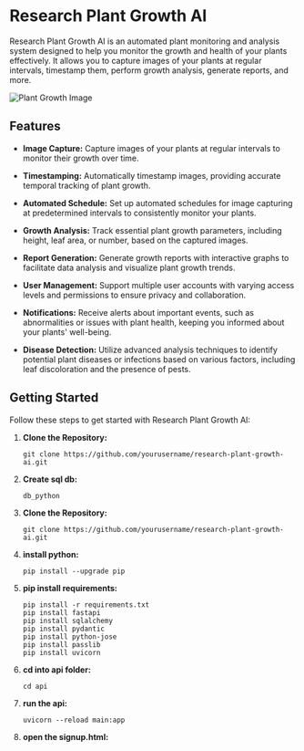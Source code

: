 # Research Plant Growth AI

Research Plant Growth AI is an automated plant monitoring and analysis system designed to help you monitor the growth and health of your plants effectively. It allows you to capture images of your plants at regular intervals, timestamp them, perform growth analysis, generate reports, and more.

![Plant Growth Image](link_to_sample_image.png)

## Features

- **Image Capture:** Capture images of your plants at regular intervals to monitor their growth over time.

- **Timestamping:** Automatically timestamp images, providing accurate temporal tracking of plant growth.

- **Automated Schedule:** Set up automated schedules for image capturing at predetermined intervals to consistently monitor your plants.

- **Growth Analysis:** Track essential plant growth parameters, including height, leaf area, or number, based on the captured images.

- **Report Generation:** Generate growth reports with interactive graphs to facilitate data analysis and visualize plant growth trends.

- **User Management:** Support multiple user accounts with varying access levels and permissions to ensure privacy and collaboration.

- **Notifications:** Receive alerts about important events, such as abnormalities or issues with plant health, keeping you informed about your plants' well-being.

- **Disease Detection:** Utilize advanced analysis techniques to identify potential plant diseases or infections based on various factors, including leaf discoloration and the presence of pests.

## Getting Started

Follow these steps to get started with Research Plant Growth AI:

1. **Clone the Repository:**
   ```shell
   git clone https://github.com/yourusername/research-plant-growth-ai.git

2. **Create sql db:**
   ```shell
   db_python

3. **Clone the Repository:**
   ```shell
   git clone https://github.com/yourusername/research-plant-growth-ai.git

4. **install python:**
   ```shell
   pip install --upgrade pip

5. **pip install requirements:**
   ```shell
   pip install -r requirements.txt
   pip install fastapi
   pip install sqlalchemy
   pip install pydantic
   pip install python-jose
   pip install passlib
   pip install uvicorn

4. **cd into api folder:**
   ```shell
   cd api

5. **run the api:**
   ```shell
   uvicorn --reload main:app

5. **open the signup.html:**
   ```shell
